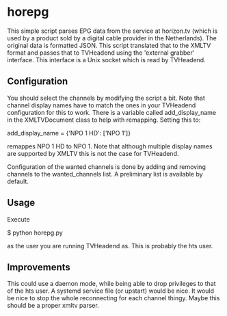horepg
======

This simple script parses EPG data from the service at horizon.tv (which is used by a product sold by a digital cable provider in the Netherlands). The original data is formatted JSON. This script translated that to the XMLTV format and passes that to TVHeadend using the 'external grabber' interface. This interface is a Unix socket which is read by TVHeadend.

Configuration
-------------

You should select the channels by modifying the script a bit. Note that channel display names have to match the ones in your TVHeadend configuration for this to work. There is a variable called add_display_name in the XMLTVDocument class to help with remapping. Setting this to:

  add_display_name = {'NPO 1 HD': ['NPO 1']}

remappes NPO 1 HD to NPO 1. Note that although multiple display names are supported by XMLTV this is not the case for TVHeadend.

Configuration of the wanted channels is done by adding and removing channels to the wanted_channels list. A preliminary list is available by default.

Usage
-----

Execute

$ python horepg.py

as the user you are running TVHeadend as. This is probably the hts user.

Improvements
------------

This could use a daemon mode, while being able to drop privileges to that of the hts user. A systemd service file (or upstart) would be nice. It would be nice to stop the whole reconnecting for each channel thingy. Maybe this should be a proper xmltv parser.
